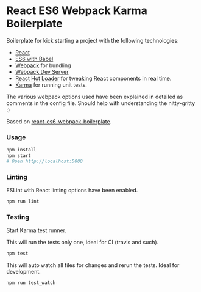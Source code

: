 # React ES6 Webpack Karma Boilerplate

Boilerplate for kick starting a project with the following technologies:
* [React](https://github.com/facebook/react)
* [ES6 with Babel](http://babeljs.io)
* [Webpack](http://webpack.github.io) for bundling
* [Webpack Dev Server](http://webpack.github.io/docs/webpack-dev-server.html)
* [React Hot Loader](http://gaearon.github.io/react-hot-loader/) for tweaking React components in real time.
* [Karma](http://karma-runner.github.io/0.13/index.html) for running unit tests.

The various webpack options used have been explained in detailed as comments in the config file. Should help with understanding the nitty-gritty :)

Based on [react-es6-webpack-boilerplate](https://github.com/vasanthk/react-es6-webpack-boilerplate).

### Usage

```bash
npm install
npm start
# Open http://localhost:5000
```

### Linting

ESLint with React linting options have been enabled.

```bash
npm run lint
```

### Testing

Start Karma test runner.

This will run the tests only one, ideal for CI (travis and such).

```bash
npm test
```

This will auto watch all files for changes and rerun the tests. Ideal for development.

```bash
npm run test_watch
```
